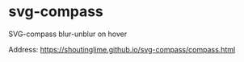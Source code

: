 # svg-compass
SVG-compass blur-unblur on hover

Address: https://shoutinglime.github.io/svg-compass/compass.html